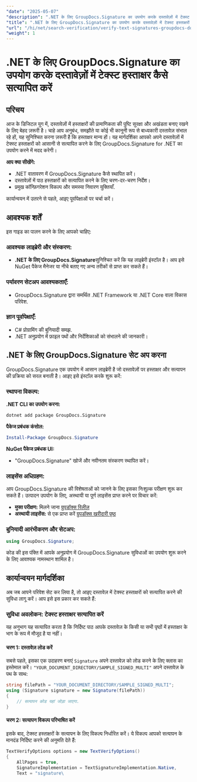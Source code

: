 ```yaml
---
"date": "2025-05-07"
"description": ".NET के लिए GroupDocs.Signature का उपयोग करके दस्तावेज़ों में टेक्स्ट हस्ताक्षरों को सत्यापित करना सीखें। यह मार्गदर्शिका सेटअप, चरण-दर-चरण सत्यापन और व्यावहारिक अनुप्रयोगों को कवर करती है।"
"title": ".NET के लिए GroupDocs.Signature का उपयोग करके दस्तावेज़ों में टेक्स्ट हस्ताक्षरों को कैसे सत्यापित करें"
"url": "/hi/net/search-verification/verify-text-signatures-groupdocs-dotnet/"
"weight": 1
---
```


# .NET के लिए GroupDocs.Signature का उपयोग करके दस्तावेज़ों में टेक्स्ट हस्ताक्षर कैसे सत्यापित करें

## परिचय

आज के डिजिटल युग में, दस्तावेज़ों में हस्ताक्षरों की प्रामाणिकता की पुष्टि सुरक्षा और अखंडता बनाए रखने के लिए बेहद ज़रूरी है। चाहे आप अनुबंध, समझौते या कोई भी कानूनी रूप से बाध्यकारी दस्तावेज़ संभाल रहे हों, यह सुनिश्चित करना ज़रूरी है कि हस्ताक्षर मान्य हों। यह मार्गदर्शिका आपको अपने दस्तावेज़ों में टेक्स्ट हस्ताक्षरों को आसानी से सत्यापित करने के लिए GroupDocs.Signature for .NET का उपयोग करने में मदद करेगी।

**आप क्या सीखेंगे:**
- .NET वातावरण में GroupDocs.Signature कैसे स्थापित करें।
- दस्तावेज़ों में पाठ हस्ताक्षरों को सत्यापित करने के लिए चरण-दर-चरण निर्देश।
- प्रमुख कॉन्फ़िगरेशन विकल्प और समस्या निवारण युक्तियाँ.

कार्यान्वयन में उतरने से पहले, आइए पूर्वापेक्षाओं पर चर्चा करें।

## आवश्यक शर्तें

इस गाइड का पालन करने के लिए आपको चाहिए:

### आवश्यक लाइब्रेरी और संस्करण:
- **.NET के लिए GroupDocs.Signature**सुनिश्चित करें कि यह लाइब्रेरी इंस्टॉल है। आप इसे NuGet पैकेज मैनेजर या नीचे बताए गए अन्य तरीकों से प्राप्त कर सकते हैं।

### पर्यावरण सेटअप आवश्यकताएँ:
- GroupDocs.Signature द्वारा समर्थित .NET Framework या .NET Core वाला विकास परिवेश.

### ज्ञान पूर्वापेक्षाएँ:
- C# प्रोग्रामिंग की बुनियादी समझ.
- .NET अनुप्रयोग में फ़ाइल पथों और निर्देशिकाओं को संभालने की जानकारी।

## .NET के लिए GroupDocs.Signature सेट अप करना

GroupDocs.Signature एक उपयोग में आसान लाइब्रेरी है जो दस्तावेज़ों पर हस्ताक्षर और सत्यापन की प्रक्रिया को सरल बनाती है। आइए इसे इंस्टॉल करके शुरू करें:

### स्थापना विकल्प:

**.NET CLI का उपयोग करना:**
```bash
dotnet add package GroupDocs.Signature
```

**पैकेज प्रबंधक कंसोल:**
```powershell
Install-Package GroupDocs.Signature
```

**NuGet पैकेज प्रबंधक UI:**
- "GroupDocs.Signature" खोजें और नवीनतम संस्करण स्थापित करें।

### लाइसेंस अधिग्रहण:

आप GroupDocs.Signature की विशेषताओं को जानने के लिए इसका निःशुल्क परीक्षण शुरू कर सकते हैं। उत्पादन उपयोग के लिए, अस्थायी या पूर्ण लाइसेंस प्राप्त करने पर विचार करें:
- **मुफ्त परीक्षण:** मिलने जाना [ग्रुपडॉक्स रिलीज़](https://releases.groupdocs.com/signature/net/)
- **अस्थायी लाइसेंस:** से एक प्राप्त करें [ग्रुपडॉक्स खरीदारी पृष्ठ](https://purchase.groupdocs.com/temporary-license/)

### बुनियादी आरंभीकरण और सेटअप:

```csharp
using GroupDocs.Signature;
```

कोड की इस पंक्ति में आपके अनुप्रयोग में GroupDocs.Signature सुविधाओं का उपयोग शुरू करने के लिए आवश्यक नामस्थान शामिल है।

## कार्यान्वयन मार्गदर्शिका

अब जब आपने परिवेश सेट कर लिया है, तो आइए दस्तावेज़ में टेक्स्ट हस्ताक्षरों को सत्यापित करने की सुविधा लागू करें। आप इसे इस प्रकार कर सकते हैं:

### सुविधा अवलोकन: टेक्स्ट हस्ताक्षर सत्यापित करें
यह अनुभाग यह सत्यापित करता है कि निर्दिष्ट पाठ आपके दस्तावेज़ के किसी या सभी पृष्ठों में हस्ताक्षर के भाग के रूप में मौजूद है या नहीं।

#### चरण 1: दस्तावेज़ लोड करें
सबसे पहले, इसका एक उदाहरण बनाएं `Signature` अपने दस्तावेज़ को लोड करने के लिए क्लास का इस्तेमाल करें। `"YOUR_DOCUMENT_DIRECTORY/SAMPLE_SIGNED_MULTI"` अपने दस्तावेज़ के पथ के साथ:

```csharp
string filePath = "YOUR_DOCUMENT_DIRECTORY/SAMPLE_SIGNED_MULTI";
using (Signature signature = new Signature(filePath))
{
    // सत्यापन कोड यहां जोड़ा जाएगा.
}
```

#### चरण 2: सत्यापन विकल्प परिभाषित करें
इसके बाद, टेक्स्ट हस्ताक्षरों के सत्यापन के लिए विकल्प निर्धारित करें। ये विकल्प आपको सत्यापन के मानदंड निर्दिष्ट करने की अनुमति देते हैं:

```csharp
TextVerifyOptions options = new TextVerifyOptions()
{
    AllPages = true,
    SignatureImplementation = TextSignatureImplementation.Native,
    Text = "signature\